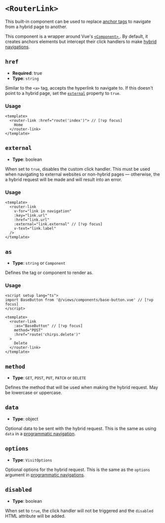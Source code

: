 # `<RouterLink>`

This built-in component can be used to replace [anchor tags](https://developer.mozilla.org/en-US/docs/Web/HTML/Element/a) to navigate from a hybrid page to another.

This component is a wrapper around Vue's [`<Component>` ](https://vuejs.org/api/built-in-special-elements.html#component). By default, it creates anchors elements but intercept their click handlers to make [hybrid navigations](../../guide/navigation.md).

## `href`

- **Required**: true
- **Type**: `string`

Similar to the `<a>` tag, accepts the hyperlink to navigate to. If this doesn't point to a hybrid page, set the [`external`](#external) property to `true`.

### Usage

```vue
<template>
  <router-link :href="route('index')"> // [!vp focus]
    Home
  </router-link>
</template>
```

## `external`

- **Type**: boolean

When set to `true`, disables the custom click handler. This must be used when navigating to external websites or non-hybrid pages — otherwise, the a hybrid request will be made and will result into an error.

### Usage

```vue
<template>
  <router-link
    v-for="link in navigation"
    :key="link.url"
    :href="link.url"
    :external="link.external" // [!vp focus]
    v-text="link.label"
  />
</template>
```

## `as`

- **Type**: `string` or `Component`

Defines the tag or component to render as.

### Usage

```vue
<script setup lang="ts">
import BaseButton from '@/views/components/base-button.vue' // [!vp focus]
</script>

<template>
  <router-link
    :as="BaseButton" // [!vp focus]
    method="POST"
    :href="route('chirps.delete')"
  >
    Delete
  </router-link>
</template>
```

## `method`

- **Type**: `GET`, `POST`, `PUT`, `PATCH` or `DELETE`

Defines the method that will be used when making the hybrid request. May be lowercase or uppercase.

## `data`

- **Type**: object

Optional data to be sent with the hybrid request. This is the same as using `data` in a [programmatic navigation](../utils/router.md).

## `options`

- **Type**: `VisitOptions`

Optional options for the hybrid request. This is the same as the `options` argument in [programmatic navigations](../utils/router.md).

## `disabled`

- **Type**: boolean

When set to `true`, the click handler will not be triggered and the `disabled` HTML attribute will be added.
